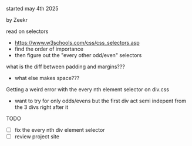 started may 4th 2025

by Zeekr

read on selectors

- https://www.w3schools.com/css/css_selectors.asp
- find the order of importance
- then figure out the "every other odd/even" selectors

what is the diff between padding and margins???

- what else makes space???

Getting a weird error with the every nth element selector on div.css

- want to try for only odds/evens but the first div act semi indepent from the 3 divs right after it

TODO

- [ ] fix the every nth div element selector
- [ ] review project site
